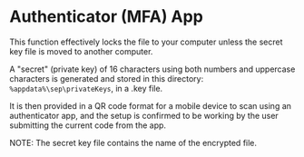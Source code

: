 # Authenticator (MFA) App

This function effectively locks the file to your computer unless the secret key file is moved to another computer.

A "secret" (private key) of 16 characters using both numbers and uppercase characters is generated and stored in this directory: `%appdata%\sep\privateKeys`, in a .key file.

It is then provided in a QR code format for a mobile device to scan using an authenticator app, and the setup is confirmed to be working by the user submitting the current code from the app.

NOTE: The secret key file contains the name of the encrypted file.
